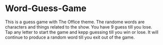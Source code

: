 # Word-Guess-Game
This is a guess game with The Office theme. The randome words are characters and things related to the show. You have 9 guess till you lose. Tap any letter to start the game and kepp guessing till you win or lose. It will continue to produce a random word till you exit out of the game. 